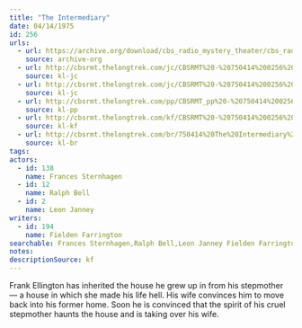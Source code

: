 ```yaml
---
title: "The Intermediary"
date: 04/14/1975
id: 256
urls: 
  - url: https://archive.org/download/cbs_radio_mystery_theater/cbs_radio_mystery_theater-0251-0300.zip/cbs_radio_mystery_theater-0251-0300%2Fcbsrmt_0256_the_intermediary.mp3
    source: archive-org
  - url: http://cbsrmt.thelongtrek.com/jc/CBSRMT%20-%20750414%200256%20Intermediary%20vbr%20fb_jc.mp3
    source: kl-jc
  - url: http://cbsrmt.thelongtrek.com/jc/CBSRMT%20-%20750414%200256%20The%20Intermediary%20vbr%20fb_jc.mp3
    source: kl-jc
  - url: http://cbsrmt.thelongtrek.com/pp/CBSRMT_pp%20-%20750414%200256%20The%20Intermediary.mp3
    source: kl-pp
  - url: http://cbsrmt.thelongtrek.com/kf/CBSRMT%20-%20750414%200256%20The%20Intermediary_kf.mp3
    source: kl-kf
  - url: http://cbsrmt.thelongtrek.com/br/750414%20The%20Intermediary%20-%20WOR.mp3
    source: kl-br
tags: 
actors:  
  - id: 138
    name: Frances Sternhagen  
  - id: 12
    name: Ralph Bell  
  - id: 2
    name: Leon Janney
writers:  
  - id: 194
    name: Fielden Farrington
searchable: Frances Sternhagen,Ralph Bell,Leon Janney Fielden Farrington
notes: 
descriptionSource: kf
---
```

Frank Ellington has inherited the house he grew up in from his stepmother — a house in which she made his life hell. His wife convinces him to move back into his former home. Soon he is convinced that the spirit of his cruel stepmother haunts the house and is taking over his wife.